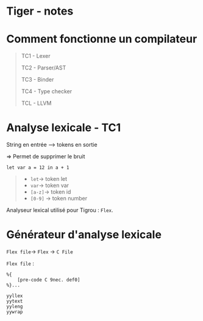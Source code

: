 # Tiger - notes

# Comment fonctionne un compilateur

> TC1 - Lexer
>
> TC2 - Parser/AST
>
> TC3 - Binder
>
> TC4 - Type checker
>
> TCL - LLVM

# Analyse lexicale - TC1

String en entrée –> tokens en sortie

=> Permet de supprimer le bruit

`let var a = 12 in a + 1`

> - `let`-> token let
> - `var`-> token var
> - `[a-z]`-> token id
> - `[0-9]` -> token number

Analyseur lexical utilisé pour Tigrou : `Flex`.

# Générateur d'analyse lexicale

`Flex file`-> `Flex` -> `C File`

`Flex file` :

```
%{
	[pre-code C 9nec. def0]
%}...
```

```
yyllex
yytext
yyleng
yywrap
```

